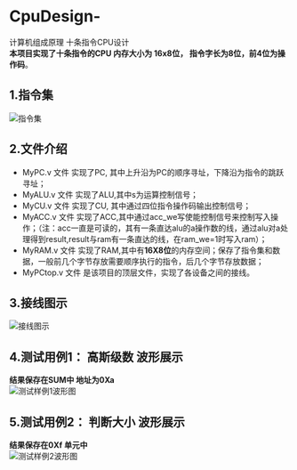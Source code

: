 # CpuDesign-
计算机组成原理 十条指令CPU设计  
**本项目实现了十条指令的CPU 内存大小为 16x8位， 指令字长为8位，前4位为操作码**。
## 1.指令集
![指令集](http://m.qpic.cn/psc?/V50PQLrG21HPuk2xuTDP21m7W34eYMMH/bqQfVz5yrrGYSXMvKr.cqYdlmdEPI8BRrfLPjBLi9wYEO33AfSbbUpeu6Wm**yN*zsNYBKq8MnTdp*jd17.sG7SnOODcPDq*wtmjHT7IJeg!/b&bo=4wMaAgAAAAADB9o!&rf=viewer_4 "指令集")
## 2.文件介绍
- MyPC.v  文件 实现了PC, 其中上升沿为PC的顺序寻址，下降沿为指令的跳跃寻址；
- MyALU.v 文件 实现了ALU,其中s为运算控制信号；
- MyCU.v  文件 实现了CU, 其中通过四位指令操作码输出控制信号；
- MyACC.v 文件 实现了ACC,其中通过acc_we写使能控制信号来控制写入操作；（注：acc一直是可读的，其有一条直达alu的a操作数的线，通过alu对a处理得到result,result与ram有一条直达的线，在ram_we=1时写入ram）；
- MyRAM.v 文件 实现了RAM,其中有**16X8位**的内存空间；保存了指令集和数据，一般前几个字节存放需要顺序执行的指令，后几个字节存放数据；
- MyPCtop.v 文件 是该项目的顶层文件，实现了各设备之间的接线。

## 3.接线图示
![接线图示](http://m.qpic.cn/psc?/V50PQLrG21HPuk2xuTDP21m7W34eYMMH/bqQfVz5yrrGYSXMvKr.cqVotbpyZ3BTO2wa0GxaVk33x82a4lcKjwoQMLobyyeFzvqIJmUWxEY2kUPni2lhwuqusoEY*KPt64g5fXvdbS1w!/b&bo=0gVxAQAAAAADF5U!&rf=viewer_4 "接线图示")
## 4.测试用例1： 高斯级数 波形展示
**结果保存在SUM中 地址为0Xa**  
![测试样例1波形图](http://m.qpic.cn/psc?/V50PQLrG21HPuk2xuTDP21m7W34eYMMH/bqQfVz5yrrGYSXMvKr.cqZluMo1pFzRZEl91QHDu5rqj2nd.xpj77d6kURTUsMo7u.jOewh2nip7QKTKo6hT*HWrSFyaXoImkTZK6lJpP5E!/b&bo=*gWbAQAAAAADF1M!&rf=viewer_4 "测试样例1波形图")
## 5.测试用例2： 判断大小 波形展示
**结果保存在0Xf 单元中**  
![测试样例2波形图](http://m.qpic.cn/psc?/V50PQLrG21HPuk2xuTDP21m7W34eYMMH/bqQfVz5yrrGYSXMvKr.cqdPzIlEvYno7LeaHBBt.j2OjcvcX.pFw.OMStd6R377zPMQHwE0DxNG7cwSeAPAkM8ELrqe9IB*EHrX2ya7zaDQ!/b&bo=AgaXAQAAAAADF6A!&rf=viewer_4 "测试样例2波形图")
